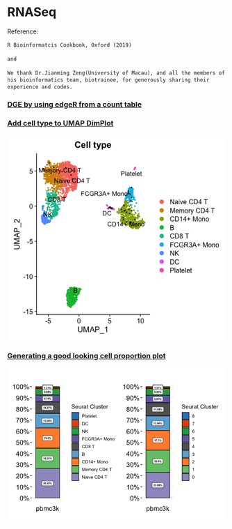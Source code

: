 # RNASeq

Reference: 
```
R Bioinformatcis Cookbook, Oxford (2019)

and

We thank Dr.Jianming Zeng(University of Macau), and all the members of his bioinformatics team, biotrainee, for generously sharing their experience and codes.
```

### [DGE by using edgeR from a count table](https://github.com/liuchen37/RNASeq/blob/main/DGE%20by%20using%20edgeR%20from%20a%20count%20table.r)

### [Add cell type to UMAP DimPlot](https://github.com/liuchen37/RNASeq/blob/main/Add%20cell%20type%20to%20UMAP%20dimension%20reduction%20plot.r)

![alt_text](https://github.com/liuchen37/Pics/blob/main/UMPA+celltype.png?raw=true)

### [Generating a good looking cell proportion plot](https://github.com/liuchen37/RNASeq/blob/main/Generating%20a%20good%20looking%20cell%20proportion%20plot.r)

![alt text](https://github.com/liuchen37/Pics/blob/main/PropPlot.png?raw=true)

